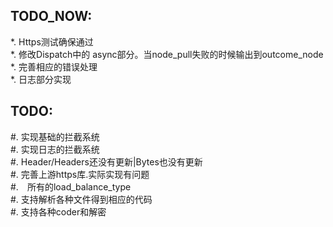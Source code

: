 TODO_NOW:
---------------------
*.  Https测试确保通过   
*.  修改Dispatch中的 async部分。当node_pull失败的时候输出到outcome_node
*.  完善相应的错误处理    
*.  日志部分实现


TODO:
------------------
#.  实现基础的拦截系统   
#.  实现日志的拦截系统   
#.  Header/Headers还没有更新|Bytes也没有更新  
#.  完善上游https库.实际实现有问题  
#.　所有的load_balance_type  
#.  支持解析各种文件得到相应的代码  
#.  支持各种coder和解密  




              
              
              
              
              
                   
              
